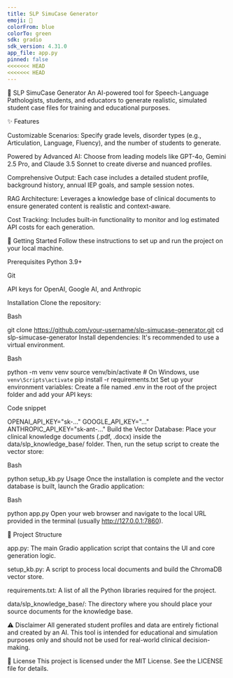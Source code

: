 ```yaml
---
title: SLP SimuCase Generator
emoji: 🎯
colorFrom: blue
colorTo: green
sdk: gradio
sdk_version: 4.31.0
app_file: app.py
pinned: false
<<<<<<< HEAD
<<<<<<< HEAD
---
```

🎯 SLP SimuCase Generator
An AI-powered tool for Speech-Language Pathologists, students, and educators to generate realistic, simulated student case files for training and educational purposes. 

✨ Features

Customizable Scenarios: Specify grade levels, disorder types (e.g., Articulation, Language, Fluency), and the number of students to generate. 


Powered by Advanced AI: Choose from leading models like GPT-4o, Gemini 2.5 Pro, and Claude 3.5 Sonnet to create diverse and nuanced profiles. 


Comprehensive Output: Each case includes a detailed student profile, background history, annual IEP goals, and sample session notes. 


RAG Architecture: Leverages a knowledge base of clinical documents to ensure generated content is realistic and context-aware. 


Cost Tracking: Includes built-in functionality to monitor and log estimated API costs for each generation. 

🚀 Getting Started
Follow these instructions to set up and run the project on your local machine.

Prerequisites
Python 3.9+

Git

API keys for OpenAI, Google AI, and Anthropic

Installation
Clone the repository:

Bash

git clone https://github.com/your-username/slp-simucase-generator.git
cd slp-simucase-generator
Install dependencies:
It's recommended to use a virtual environment.

Bash

python -m venv venv
source venv/bin/activate  # On Windows, use `venv\Scripts\activate`
pip install -r requirements.txt
Set up your environment variables:
Create a file named .env in the root of the project folder and add your API keys:

Code snippet

OPENAI_API_KEY="sk-..."
GOOGLE_API_KEY="..."
ANTHROPIC_API_KEY="sk-ant-..."
Build the Vector Database:
Place your clinical knowledge documents (.pdf, .docx) inside the data/slp_knowledge_base/ folder. Then, run the setup script to create the vector store:

Bash

python setup_kb.py
Usage
Once the installation is complete and the vector database is built, launch the Gradio application:

Bash

python app.py
Open your web browser and navigate to the local URL provided in the terminal (usually http://127.0.0.1:7860).

📂 Project Structure

app.py: The main Gradio application script that contains the UI and core generation logic. 

setup_kb.py: A script to process local documents and build the ChromaDB vector store.

requirements.txt: A list of all the Python libraries required for the project.


data/slp_knowledge_base/: The directory where you should place your source documents for the knowledge base. 

⚠️ Disclaimer
All generated student profiles and data are entirely fictional and created by an AI. This tool is intended for educational and simulation purposes only and should not be used for real-world clinical decision-making.

📄 License
This project is licensed under the MIT License. See the LICENSE file for details.
